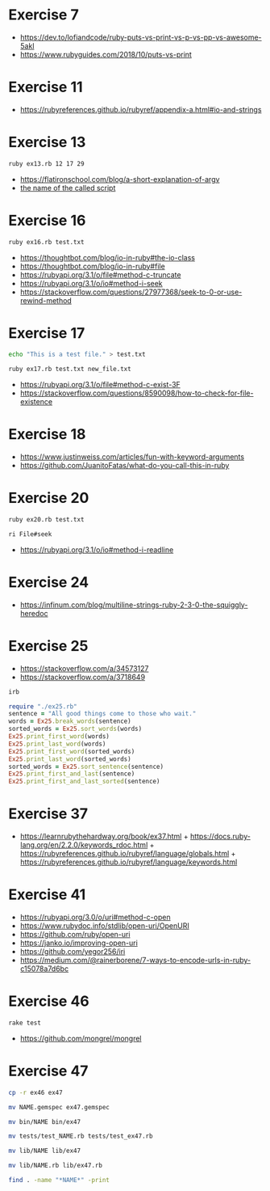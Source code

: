 # Exercise 7

- https://dev.to/lofiandcode/ruby-puts-vs-print-vs-p-vs-pp-vs-awesome-5akl
- https://www.rubyguides.com/2018/10/puts-vs-print

# Exercise 11

- https://rubyreferences.github.io/rubyref/appendix-a.html#io-and-strings

# Exercise 13

```bash
ruby ex13.rb 12 17 29
```

- https://flatironschool.com/blog/a-short-explanation-of-argv
- [the name of the called script](https://stackoverflow.com/a/4835877/18235104)

# Exercise 16

```bash
ruby ex16.rb test.txt
```

- https://thoughtbot.com/blog/io-in-ruby#the-io-class
- https://thoughtbot.com/blog/io-in-ruby#file
- https://rubyapi.org/3.1/o/file#method-c-truncate
- https://rubyapi.org/3.1/o/io#method-i-seek
- https://stackoverflow.com/questions/27977368/seek-to-0-or-use-rewind-method

# Exercise 17

```bash
echo "This is a test file." > test.txt
```

```bash
ruby ex17.rb test.txt new_file.txt
```

- https://rubyapi.org/3.1/o/file#method-c-exist-3F
- https://stackoverflow.com/questions/8590098/how-to-check-for-file-existence

# Exercise 18

- https://www.justinweiss.com/articles/fun-with-keyword-arguments
- https://github.com/JuanitoFatas/what-do-you-call-this-in-ruby

# Exercise 20

```bash
ruby ex20.rb test.txt
```

```bash
ri File#seek
```

- https://rubyapi.org/3.1/o/io#method-i-readline

# Exercise 24

- https://infinum.com/blog/multiline-strings-ruby-2-3-0-the-squiggly-heredoc

# Exercise 25

- https://stackoverflow.com/a/34573127
- https://stackoverflow.com/a/3718649

```bash
irb
```

```ruby
require "./ex25.rb"
sentence = "All good things come to those who wait."
words = Ex25.break_words(sentence)
sorted_words = Ex25.sort_words(words)
Ex25.print_first_word(words)
Ex25.print_last_word(words)
Ex25.print_first_word(sorted_words)
Ex25.print_last_word(sorted_words)
sorted_words = Ex25.sort_sentence(sentence)
Ex25.print_first_and_last(sentence)
Ex25.print_first_and_last_sorted(sentence)
```

# Exercise 37

- https://learnrubythehardway.org/book/ex37.html + https://docs.ruby-lang.org/en/2.2.0/keywords_rdoc.html + https://rubyreferences.github.io/rubyref/language/globals.html + https://rubyreferences.github.io/rubyref/language/keywords.html

# Exercise 41

- https://rubyapi.org/3.0/o/uri#method-c-open
- https://www.rubydoc.info/stdlib/open-uri/OpenURI
- https://github.com/ruby/open-uri
- https://janko.io/improving-open-uri
- https://github.com/yegor256/iri
- https://medium.com/@rainerborene/7-ways-to-encode-urls-in-ruby-c15078a7d6bc

# Exercise 46

```bash
rake test
```

- https://github.com/mongrel/mongrel

# Exercise 47

```bash
cp -r ex46 ex47
```

```bash
mv NAME.gemspec ex47.gemspec
```

```bash
mv bin/NAME bin/ex47
```

```bash
mv tests/test_NAME.rb tests/test_ex47.rb
```

```bash
mv lib/NAME lib/ex47
```

```bash
mv lib/NAME.rb lib/ex47.rb
```

```bash
find . -name "*NAME*" -print
```
